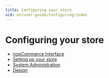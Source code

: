 ```yaml
---
title: Configuring your store
uid: en/user-guide/configuring/index
---
```


# Configuring your store

* [nopCommerce Interface](xref:en/user-guide/configuring/nopcommerce-interface)
* [Setting up your store](xref:en/user-guide/configuring/setting-up/index)
* [System Administration](xref:en/user-guide/configuring/system/index)
* [Design](xref:en/user-guide/configuring/design/index)
